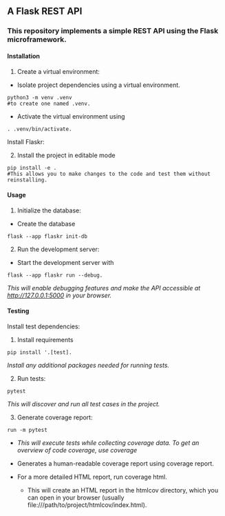 ## A Flask REST API
### This repository implements a simple REST API using the Flask microframework.

#### Installation
1. Create a virtual environment:

- Isolate project dependencies using a virtual environment. 

```shell
python3 -m venv .venv 
#to create one named .venv.
```
- Activate the virtual environment using 
```shell
. .venv/bin/activate.
```

Install Flaskr:

2. Install the project in editable mode 
```shell
pip install -e . 
#This allows you to make changes to the code and test them without reinstalling.
```
#### Usage

1. Initialize the database:

- Create the database 
```shell
flask --app flaskr init-db 
```
2. Run the development server:

- Start the development server with 
```shell
flask --app flaskr run --debug. 
```
*This will enable debugging features and make the API accessible at http://127.0.0.1:5000 in your browser.*

#### Testing
Install test dependencies:

1. Install requirements 
```shell
pip install '.[test]. 
```
*Install any additional packages needed for running tests.*

2. Run tests:
```shell
pytest
```
*This will discover and run all test cases in the project.* 

3. Generate coverage report:

```shell
run -m pytest
```
- *This will execute tests while collecting coverage data.
To get an overview of code coverage, use coverage* 


- Generates a human-readable coverage report using coverage report.
- For a more detailed HTML report, run coverage html.
    - This will create an HTML report in the htmlcov directory,
 which you can open in your browser (usually file:///path/to/project/htmlcov/index.html).